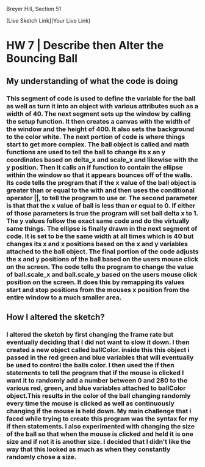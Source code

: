 Breyer Hill, Section 51

[Live Sketch Link](Your Live Link)


# HW 7 | Describe then Alter the Bouncing Ball

## My understanding of what the code is doing

### This segment of code is used to define the variable for the ball as well as turn it into an object with various attributes such as a width of 40. The next segment sets up the window by calling the setup function. It then creates a canvas with the width of the window and the height of 400. It also sets the background to the color white. The next portion of code is where things start to get more complex. The ball object is called and math functions are used to tell the ball to change its x an y coordinates based on delta_x and scale_x and likewise with the y position. Then it calls an if function to contain the ellipse within the window so that it appears bounces off of the walls. Its code tells the program that if the x value of the ball object is greater than or equal to the with and then uses the conditional operator ||, to tell the program to use or. The second parameter  is that that the x value of ball is less than or equal to 0. If either of those parameters is true the program will set ball delta x to 1. The y values follow the exact same code and do the virtually same things. The ellipse is finally drawn in the next segment of code. It is set to be the same width at all times which is 40 but changes its x and x positions based on the x and y variables attached to the ball object. The final portion of the code adjusts the x and y positions of the ball based on the users mouse click on the screen. The code tells the program to change the value of ball.scale_x and ball.scale_y based on the users mouse click position on the screen. It does this by remapping its values start and stop positions from the mouses x position from the entire window to a much smaller area.


## How I altered the sketch?

### I altered the sketch by first changing the frame rate but eventually deciding that I did not want to slow it down. I then created a new object called ballColor. inside this this object i passed in the red green and blue variables that will eventually be used to control the balls color. I then used the if then statements to tell the program that if the mouse is clicked I want it to randomly add a number between 0 and 280 to the various red, green, and blue variables attached to ballColor object.This results in the color of the ball changing randomly every time the mouse is clicked as well as continuously changing if the mouse is held down. My main challenge that i faced while trying to create this program was the syntax for my if then statements. I also experimented with changing the size of the ball so that when the mouse is clicked and held it is one size and if not it is another size. I decided that I didn't like the way that this looked as much as when they constantly randomly chose a size.
